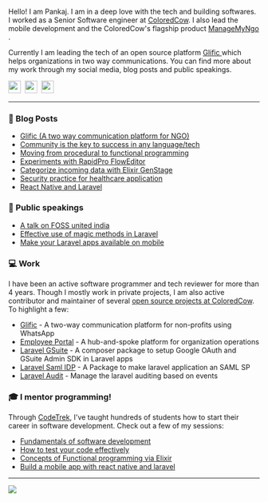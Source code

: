 Hello! I am Pankaj. I am in a deep love with the tech and building softwares. I worked as a Senior Software engineer at  <a href="https://coloredcow.com">ColoredCow</a>. I also lead the mobile development and the ColoredCow's flagship product <a href="https://managemyngo.com"> ManageMyNgo </a>.

Currently I am leading the tech of an open source platform <a href="https://glific.com"> Glific </a> which helps organizations in two way communications. 
You can find more about my work through my social media, blog posts and public speakings.

<a href="https://twitter.com/heypankaj_ag"><img height="25" width="25" src="https://cdn.jsdelivr.net/npm/simple-icons@v3/icons/twitter.svg"></a>&nbsp;
<a href="https://instagram.com/pnkj_agrawal"><img height="25" width="25" src="https://cdn.jsdelivr.net/npm/simple-icons@v3/icons/instagram.svg"></a>&nbsp;
<a href="https://www.linkedin.com/in/pankaj-ag/"><img height="25" width="25" src="https://cdn.jsdelivr.net/npm/simple-icons@v3/icons/linkedin.svg"></a>

<hr/>

### :newspaper: Blog Posts
- [Glific (A two way communication platform for NGO)](https://www.blackslate.io/articles/glific-two-way-communication-platform-for-ngo)
- [Community is the key to success in any language/tech](https://coloredcow.com/community-is-the-key-to-success-for-any-language-framework?utm_source=github&utm_medium=pankaj-ag)
- [Moving from procedural to functional programming ](https://coloredcow.com/from-procedural-to-functional-programming?utm_source=github&utm_medium=pankaj-ag)
- [Experiments with RapidPro FlowEditor](https://glific.org/experiments-with-rapidpro-floweditor/)
- [Categorize incoming data with Elixir GenStage](https://coloredcow.com/categorize-incoming-data-with-elixir-genstage?utm_source=github&utm_medium=pankaj-ag)
- [Security practice for healthcare application ](https://coloredcow.com/security-practices-for-healthcare-application?utm_source=github&utm_medium=pankaj-ag)
- [React Native and Laravel](https://coloredcow.com/how-to-react-native-and-its-integration-with-laravel-can-help-social-sector-organizations-create-an-impact-on-scale?utm_source=github&utm_medium=pankaj-ag)

### :mega: Public speakings
- [A talk on FOSS united india](https://glific.org/first-talk-at-indiafoss%ef%bf%bc/)
- [Effective use of magic methods in Laravel](https://coloredcow.com/talks/laravel/effective-use-of-magic-methods-in-laravel?utm_source=github&utm_medium=pankaj-ag)
- [Make your Laravel apps available on mobile](https://coloredcow.com/talks/laravel/make-your-laravel-apps-available-on-mobile?utm_source=github&utm_medium=pankaj-ag)


### :computer: Work
I have been an active software programmer and tech reviewer for more than 4 years. Though I mostly work in private projects, I am also active contributor and maintainer of several [open source projects at ColoredCow](https://github.com/coloredcow). To highlight a few:
- [Glific](https://github.com/glific/glific) - A two-way communication platform for non-profits using WhatsApp
- [Employee Portal](https://github.com/coloredcow/employee-portal) - A hub-and-spoke platform for organization operations
- [Laravel GSuite](https://packagist.org/packages/coloredcow/laravel-gsuite) - A composer package to setup Google OAuth and GSuite Admin SDK in Laravel apps
- [Laravel Saml IDP](https://github.com/ColoredCow/laravel-samlidp) - A Package to make laravel application an SAML SP 
- [Laravel Audit](https://github.com/ColoredCow/laravel-audit) - Manage the laravel auditing based on events


### :mortar_board: I mentor programming!
Through [CodeTrek](https://coloredcow.com/codetrek/?utm_source=github&utm_medium=pankaj-ag), I've taught hundreds of students how to start their career in software development. Check out a few of my sessions:
- [Fundamentals of software development](https://coloredcow.com/codetrek-session/build-web-app/?utm_source=github&utm_medium=pankaj-ag)
- [How to test your code effectively](https://coloredcow.com/codetrek-session/test-your-code/?utm_source=github&utm_medium=pankaj-ag)
- [Concepts of Functional programming via Elixir](https://coloredcow.com/codetrek-session/concepts-of-functional-programming-via-elixir/?utm_source=github&utm_medium=pankaj-ag)
- [Build a mobile app with react native and laravel](https://coloredcow.com/codetrek-session/build-mobile-app/?utm_source=github&utm_medium=pankaj-ag)

<hr/>

<img align="center" src="https://github-readme-stats.vercel.app/api?username=pankaj-ag&show_icons=true&include_all_commits=true&count_private=true&line_height=24&theme=vue&hide=stars" /> 
